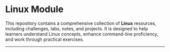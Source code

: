 # Linux Module

This repository contains a comprehensive collection of **Linux** resources, including challenges, labs, notes, and projects. It is designed to help learners understand Linux concepts, enhance command-line proficiency, and work through practical exercises.


---
